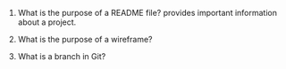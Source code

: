 1. What is the purpose of a README file?
provides important information about a project.

1. What is the purpose of a wireframe?


1. What is a branch in Git?